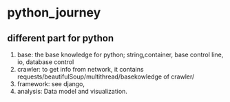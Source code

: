 # python_journey
## different part for python
1. base: the base knowledge for python; string,container, base control line, io, database control
2. crawler: to get info from network, it contains requests/beautifulSoup/multithread/basekowledge of crawler/
3. framework: see django,
4. analysis: Data model and visualization.
